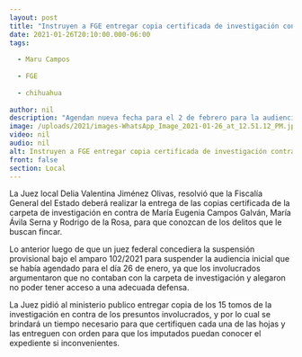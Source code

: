 ```yaml
---
layout: post
title: "Instruyen a FGE entregar copia certificada de investigación contra Maru"
date: 2021-01-26T20:10:00.000-06:00
tags:
  
  - Maru Campos
  
  - FGE
  
  - chihuahua
  
author: nil
description: "Agendan nueva fecha para el 2 de febrero para la audiencia inicial"
image: /uploads/2021/images-WhatsApp_Image_2021-01-26_at_12.51.12_PM.jpeg
video: nil
audio: nil
alt: Instruyen a FGE entregar copia certificada de investigación contra Maru
front: false
section: Local
---
```


La Juez local Delia Valentina Jiménez Olivas, resolvió que la Fiscalía General del Estado deberá realizar la entrega de las copias certificada de la carpeta de investigación en contra de María Eugenia Campos Galván, María Ávila Serna y Rodrigo de la Rosa, para que conozcan de los delitos que le buscan fincar.

Lo anterior luego de que un juez federal concediera la suspensión provisional bajo el amparo 102/2021 para suspender la audiencia inicial que se había agendado para el día 26 de enero, ya que los involucrados argumentaron que no contaban con la carpeta de investigación y alegaron no poder tener acceso a una adecuada defensa.

La Juez pidió al ministerio publico entregar copia de los 15 tomos de la investigación en contra de los presuntos involucrados, y por lo cual se brindará un tiempo necesario para que certifiquen cada una de las hojas y las entreguen con orden para que los imputados puedan conocer el expediente si inconvenientes.